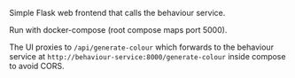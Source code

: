 Simple Flask web frontend that calls the behaviour service.

Run with docker-compose (root compose maps port 5000).

The UI proxies to `/api/generate-colour` which forwards to the behaviour service at `http://behaviour-service:8000/generate-colour` inside compose to avoid CORS.

